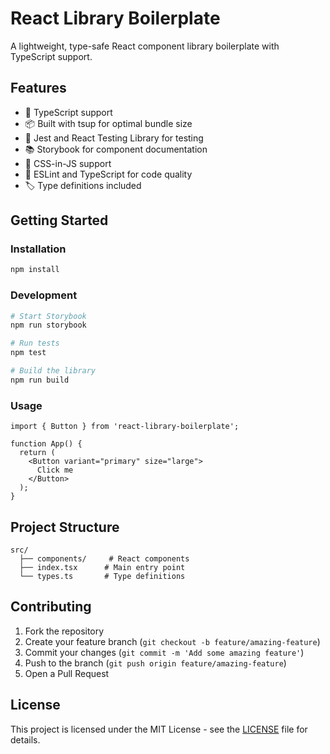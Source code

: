 # React Library Boilerplate

A lightweight, type-safe React component library boilerplate with TypeScript support.

## Features

- 🚀 TypeScript support
- 📦 Built with tsup for optimal bundle size
- 🧪 Jest and React Testing Library for testing
- 📚 Storybook for component documentation
- 🎨 CSS-in-JS support
- 📝 ESLint and TypeScript for code quality
- 🏷️ Type definitions included

## Getting Started

### Installation

```bash
npm install
```

### Development

```bash
# Start Storybook
npm run storybook

# Run tests
npm test

# Build the library
npm run build
```

### Usage

```tsx
import { Button } from 'react-library-boilerplate';

function App() {
  return (
    <Button variant="primary" size="large">
      Click me
    </Button>
  );
}
```

## Project Structure

```
src/
  ├── components/     # React components
  ├── index.tsx      # Main entry point
  └── types.ts       # Type definitions
```

## Contributing

1. Fork the repository
2. Create your feature branch (`git checkout -b feature/amazing-feature`)
3. Commit your changes (`git commit -m 'Add some amazing feature'`)
4. Push to the branch (`git push origin feature/amazing-feature`)
5. Open a Pull Request

## License

This project is licensed under the MIT License - see the [LICENSE](LICENSE) file for details.
